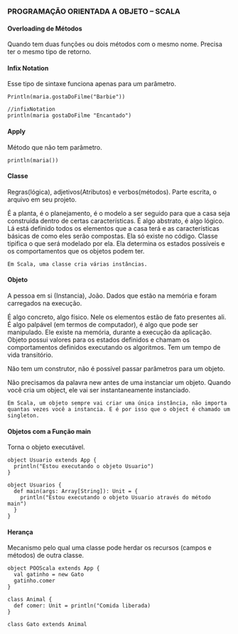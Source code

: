 ### PROGRAMAÇÃO ORIENTADA A OBJETO – SCALA

#### Overloading de Métodos

Quando tem duas funções ou dois métodos com o mesmo nome. Precisa ter o mesmo tipo de retorno.

#### Infix Notation
Esse tipo de sintaxe funciona apenas para um parâmetro.

````
Println(maria.gostaDoFilme("Barbie"))

//infixNotation
println(maria gostaDoFilme "Encantado")
````

#### Apply
Método que não tem parâmetro.

````
println(maria())
````

#### Classe
Regras(lógica), adjetivos(Atributos) e verbos(métodos). Parte escrita, o arquivo em seu projeto.

É a planta, é o planejamento, é o modelo a ser seguido para que a casa seja construída dentro de certas características. É algo abstrato, é algo lógico. Lá está definido todos os elementos que a casa terá e as características básicas de como eles serão compostas. Ela só existe no código. Classe tipifica o que será modelado por ela. Ela determina os estados possíveis e os comportamentos que os objetos podem ter.

````
Em Scala, uma classe cria várias instâncias.
````

#### Objeto
A pessoa em si (Instancia), João. Dados que estão na memória e foram carregados na execução.

É algo concreto, algo físico. Nele os elementos estão de fato presentes ali. É algo palpável (em termos de computador), é algo que pode ser manipulado. Ele existe na memória, durante a execução da aplicação. Objeto possui valores para os estados definidos e chamam os comportamentos definidos executando os algoritmos. Tem um tempo de vida transitório.

Não tem um construtor, não é possível passar parâmetros para um objeto.

Não precisamos da palavra new antes de uma instanciar um objeto. Quando você cria um object, ele vai ser instantaneamente instanciado.

````
Em Scala, um objeto sempre vai criar uma única instância, não importa quantas vezes você a instancia. E é por isso que o object é chamado um singleton.
````

#### Objetos com a Função main

Torna o objeto executável.

````
object Usuario extends App {
  println("Estou executando o objeto Usuario")
}
````

````
object Usuarios {
  def main(args: Array[String]): Unit = {
    println("Estou executando o objeto Usuario através do método main")
  }
}
````

#### Herança

Mecanismo pelo qual uma classe pode herdar os recursos (campos e métodos) de outra classe.

````
object POOScala extends App {
  val gatinho = new Gato
  gatinho.comer
}
````

````
class Animal {
  def comer: Unit = println("Comida liberada)
}
````

````
class Gato extends Animal
````


